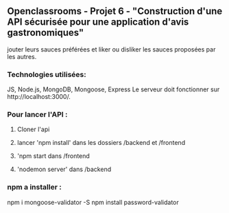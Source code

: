 


## Openclassrooms - Projet 6 - "Construction d'une API sécurisée pour une application d'avis gastronomiques"

jouter leurs sauces préférées et liker ou disliker les sauces proposées par les autres.

### Technologies utilisées:

JS, Node.js, MongoDB, Mongoose, Express
Le serveur doit fonctionner sur http://localhost:3000/.

### Pour lancer l'API :

1. Cloner l'api
2. lancer 'npm install' dans les dossiers /backend et /frontend

2. 'npm start dans /frontend
3. 'nodemon server' dans /backend

###  npm a installer :


npm i mongoose-validator -S
npm install password-validator


